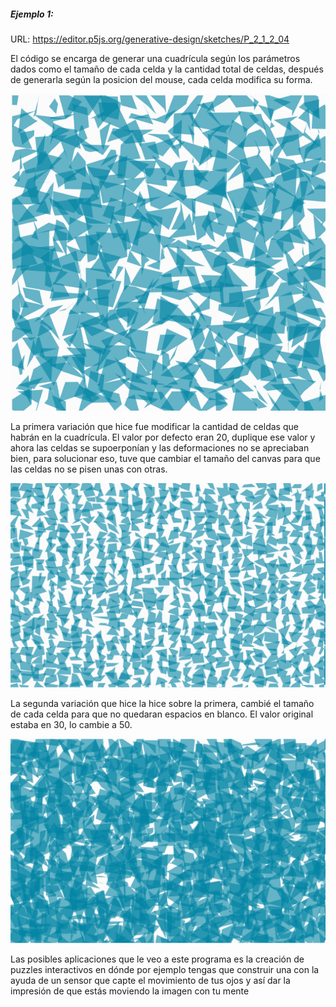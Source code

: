 ##### Ejemplo 1:

URL: https://editor.p5js.org/generative-design/sketches/P_2_1_2_04

El código se encarga de generar una cuadrícula según los parámetros dados como el tamaño de cada celda y la cantidad total de celdas, después de generarla según la posicion del mouse, cada celda modifica su forma.

![image](../../../../assets/act5img1.png)

La primera variación que hice fue modificar la cantidad de celdas que habrán en la cuadrícula. El valor por defecto eran 20, duplique ese valor y ahora las celdas se supoerponían y las deformaciones no se apreciaban bien, para solucionar eso, tuve que cambiar el tamaño del canvas para que las celdas no se pisen unas con otras.

![image](../../../../assets/act5img3.png)

La segunda variación que hice la hice sobre la primera, cambié el tamaño de cada celda para que no quedaran espacios en blanco. El valor original estaba en 30, lo cambie a 50.

![image](../../../../assets/act5img2-1.png)

Las posibles aplicaciones que le veo a este programa es la creación de puzzles interactivos en dónde por ejemplo tengas que construir una con la ayuda de un sensor que capte el movimiento de tus ojos y así dar la impresión de que estás moviendo la imagen con tu mente



